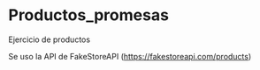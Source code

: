 # Productos_promesas
Ejercicio de productos

Se uso la API de FakeStoreAPI (https://fakestoreapi.com/products)